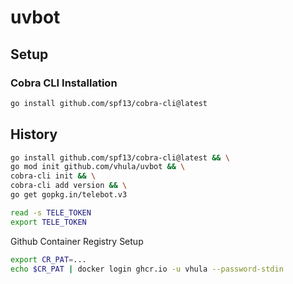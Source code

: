 # uvbot

## Setup

### Cobra CLI Installation

```bash
go install github.com/spf13/cobra-cli@latest
```

## History

```bash
go install github.com/spf13/cobra-cli@latest && \
go mod init github.com/vhula/uvbot && \
cobra-cli init && \
cobra-cli add version && \
go get gopkg.in/telebot.v3
```

```bash
read -s TELE_TOKEN
export TELE_TOKEN
```

Github Container Registry Setup
```bash
export CR_PAT=...
echo $CR_PAT | docker login ghcr.io -u vhula --password-stdin
```
